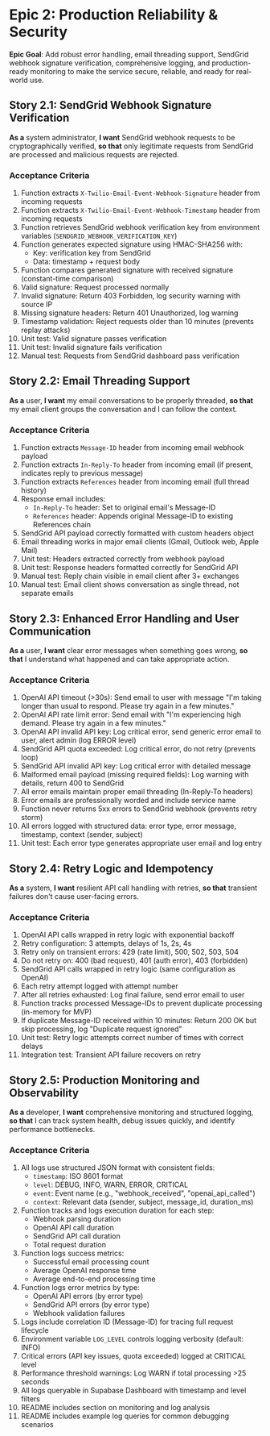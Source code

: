 # Epic 2: Production Reliability & Security

**Epic Goal**: Add robust error handling, email threading support, SendGrid webhook signature
verification, comprehensive logging, and production-ready monitoring to make the service secure,
reliable, and ready for real-world use.

## Story 2.1: SendGrid Webhook Signature Verification

**As a** system administrator, **I want** SendGrid webhook requests to be cryptographically
verified, **so that** only legitimate requests from SendGrid are processed and malicious requests
are rejected.

### Acceptance Criteria

1. Function extracts `X-Twilio-Email-Event-Webhook-Signature` header from incoming requests
2. Function extracts `X-Twilio-Email-Event-Webhook-Timestamp` header from incoming requests
3. Function retrieves SendGrid webhook verification key from environment variables
   (`SENDGRID_WEBHOOK_VERIFICATION_KEY`)
4. Function generates expected signature using HMAC-SHA256 with:
   - Key: verification key from SendGrid
   - Data: timestamp + request body
5. Function compares generated signature with received signature (constant-time comparison)
6. Valid signature: Request processed normally
7. Invalid signature: Return 403 Forbidden, log security warning with source IP
8. Missing signature headers: Return 401 Unauthorized, log warning
9. Timestamp validation: Reject requests older than 10 minutes (prevents replay attacks)
10. Unit test: Valid signature passes verification
11. Unit test: Invalid signature fails verification
12. Manual test: Requests from SendGrid dashboard pass verification

## Story 2.2: Email Threading Support

**As a** user, **I want** my email conversations to be properly threaded, **so that** my email
client groups the conversation and I can follow the context.

### Acceptance Criteria

1. Function extracts `Message-ID` header from incoming email webhook payload
2. Function extracts `In-Reply-To` header from incoming email (if present, indicates reply to
   previous message)
3. Function extracts `References` header from incoming email (full thread history)
4. Response email includes:
   - `In-Reply-To` header: Set to original email's Message-ID
   - `References` header: Appends original Message-ID to existing References chain
5. SendGrid API payload correctly formatted with custom headers object
6. Email threading works in major email clients (Gmail, Outlook web, Apple Mail)
7. Unit test: Headers extracted correctly from webhook payload
8. Unit test: Response headers formatted correctly for SendGrid API
9. Manual test: Reply chain visible in email client after 3+ exchanges
10. Manual test: Email client shows conversation as single thread, not separate emails

## Story 2.3: Enhanced Error Handling and User Communication

**As a** user, **I want** clear error messages when something goes wrong, **so that** I understand
what happened and can take appropriate action.

### Acceptance Criteria

1. OpenAI API timeout (>30s): Send email to user with message "I'm taking longer than usual to
   respond. Please try again in a few minutes."
2. OpenAI API rate limit error: Send email with "I'm experiencing high demand. Please try again in a
   few minutes."
3. OpenAI API invalid API key: Log critical error, send generic error email to user, alert admin
   (log ERROR level)
4. SendGrid API quota exceeded: Log critical error, do not retry (prevents loop)
5. SendGrid API invalid API key: Log critical error with detailed message
6. Malformed email payload (missing required fields): Log warning with details, return 400 to
   SendGrid
7. All error emails maintain proper email threading (In-Reply-To headers)
8. Error emails are professionally worded and include service name
9. Function never returns 5xx errors to SendGrid webhook (prevents retry storm)
10. All errors logged with structured data: error type, error message, timestamp, context (sender,
    subject)
11. Unit test: Each error type generates appropriate user email and log entry

## Story 2.4: Retry Logic and Idempotency

**As a** system, **I want** resilient API call handling with retries, **so that** transient failures
don't cause user-facing errors.

### Acceptance Criteria

1. OpenAI API calls wrapped in retry logic with exponential backoff
2. Retry configuration: 3 attempts, delays of 1s, 2s, 4s
3. Retry only on transient errors: 429 (rate limit), 500, 502, 503, 504
4. Do not retry on: 400 (bad request), 401 (auth error), 403 (forbidden)
5. SendGrid API calls wrapped in retry logic (same configuration as OpenAI)
6. Each retry attempt logged with attempt number
7. After all retries exhausted: Log final failure, send error email to user
8. Function tracks processed Message-IDs to prevent duplicate processing (in-memory for MVP)
9. If duplicate Message-ID received within 10 minutes: Return 200 OK but skip processing, log
   "Duplicate request ignored"
10. Unit test: Retry logic attempts correct number of times with correct delays
11. Integration test: Transient API failure recovers on retry

## Story 2.5: Production Monitoring and Observability

**As a** developer, **I want** comprehensive monitoring and structured logging, **so that** I can
track system health, debug issues quickly, and identify performance bottlenecks.

### Acceptance Criteria

1. All logs use structured JSON format with consistent fields:
   - `timestamp`: ISO 8601 format
   - `level`: DEBUG, INFO, WARN, ERROR, CRITICAL
   - `event`: Event name (e.g., "webhook_received", "openai_api_called")
   - `context`: Relevant data (sender, subject, message_id, duration_ms)
2. Function tracks and logs execution duration for each step:
   - Webhook parsing duration
   - OpenAI API call duration
   - SendGrid API call duration
   - Total request duration
3. Function logs success metrics:
   - Successful email processing count
   - Average OpenAI response time
   - Average end-to-end processing time
4. Function logs error metrics by type:
   - OpenAI API errors (by error type)
   - SendGrid API errors (by error type)
   - Webhook validation failures
5. Logs include correlation ID (Message-ID) for tracing full request lifecycle
6. Environment variable `LOG_LEVEL` controls logging verbosity (default: INFO)
7. Critical errors (API key issues, quota exceeded) logged at CRITICAL level
8. Performance threshold warnings: Log WARN if total processing >25 seconds
9. All logs queryable in Supabase Dashboard with timestamp and level filters
10. README includes section on monitoring and log analysis
11. README includes example log queries for common debugging scenarios
